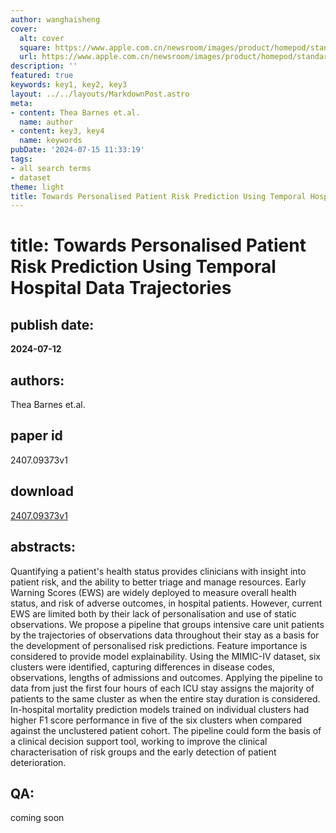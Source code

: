 ```yaml
---
author: wanghaisheng
cover:
  alt: cover
  square: https://www.apple.com.cn/newsroom/images/product/homepod/standard/Apple-HomePod-hero-230118_big.jpg.large_2x.jpg
  url: https://www.apple.com.cn/newsroom/images/product/homepod/standard/Apple-HomePod-hero-230118_big.jpg.large_2x.jpg
description: ''
featured: true
keywords: key1, key2, key3
layout: ../../layouts/MarkdownPost.astro
meta:
- content: Thea Barnes et.al.
  name: author
- content: key3, key4
  name: keywords
pubDate: '2024-07-15 11:33:19'
tags:
- all search terms
- dataset
theme: light
title: Towards Personalised Patient Risk Prediction Using Temporal Hospital Data Trajectories
---
```


# title: Towards Personalised Patient Risk Prediction Using Temporal Hospital Data Trajectories 
## publish date: 
**2024-07-12** 
## authors: 
  Thea Barnes et.al. 
## paper id
2407.09373v1
## download
[2407.09373v1](http://arxiv.org/abs/2407.09373v1)
## abstracts:
Quantifying a patient's health status provides clinicians with insight into patient risk, and the ability to better triage and manage resources. Early Warning Scores (EWS) are widely deployed to measure overall health status, and risk of adverse outcomes, in hospital patients. However, current EWS are limited both by their lack of personalisation and use of static observations. We propose a pipeline that groups intensive care unit patients by the trajectories of observations data throughout their stay as a basis for the development of personalised risk predictions. Feature importance is considered to provide model explainability. Using the MIMIC-IV dataset, six clusters were identified, capturing differences in disease codes, observations, lengths of admissions and outcomes. Applying the pipeline to data from just the first four hours of each ICU stay assigns the majority of patients to the same cluster as when the entire stay duration is considered. In-hospital mortality prediction models trained on individual clusters had higher F1 score performance in five of the six clusters when compared against the unclustered patient cohort. The pipeline could form the basis of a clinical decision support tool, working to improve the clinical characterisation of risk groups and the early detection of patient deterioration.
## QA:
coming soon
